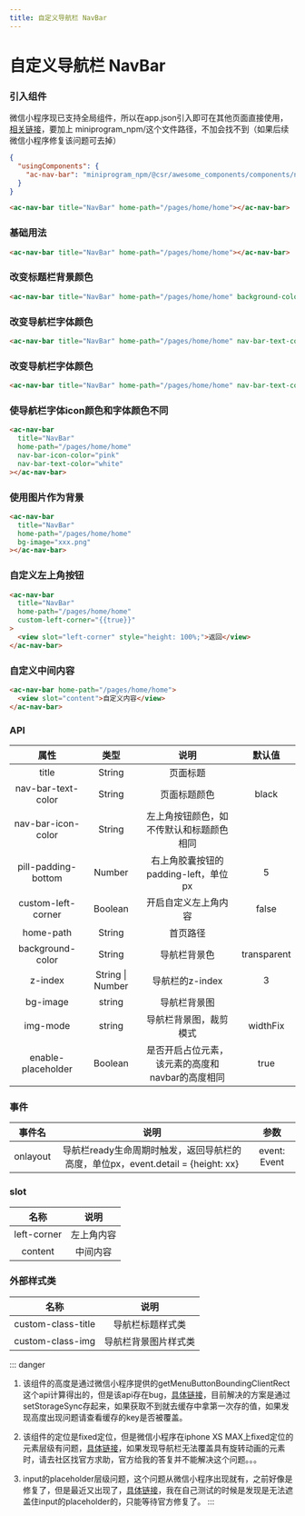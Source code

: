 ```yaml
---
title: 自定义导航栏 NavBar
---
```


# 自定义导航栏 NavBar
### 引入组件

微信小程序现已支持全局组件，所以在app.json引入即可在其他页面直接使用，[相关链接](https://developers.weixin.qq.com/miniprogram/dev/reference/configuration/app.html)，要加上
miniprogram_npm/这个文件路径，不加会找不到（如果后续微信小程序修复该问题可去掉）
```json
{
  "usingComponents": {
    "ac-nav-bar": "miniprogram_npm/@csr/awesome_components/components/nav-bar/nav-bar"
  }
}
```

```html
<ac-nav-bar title="NavBar" home-path="/pages/home/home"></ac-nav-bar>
```

### 基础用法

```html
<ac-nav-bar title="NavBar" home-path="/pages/home/home"></ac-nav-bar>
```

### 改变标题栏背景颜色
```html
<ac-nav-bar title="NavBar" home-path="/pages/home/home" background-color="red"></ac-nav-bar>
```

### 改变导航栏字体颜色
```html
<ac-nav-bar title="NavBar" home-path="/pages/home/home" nav-bar-text-color="white"></ac-nav-bar>
```

### 改变导航栏字体颜色
```html
<ac-nav-bar title="NavBar" home-path="/pages/home/home" nav-bar-text-color="white"></ac-nav-bar>
```

### 使导航栏字体icon颜色和字体颜色不同
```html
<ac-nav-bar
  title="NavBar"
  home-path="/pages/home/home"
  nav-bar-icon-color="pink"
  nav-bar-text-color="white"
></ac-nav-bar>
```

### 使用图片作为背景

```html
<ac-nav-bar
  title="NavBar"
  home-path="/pages/home/home"
  bg-image="xxx.png"
></ac-nav-bar>
```

### 自定义左上角按钮

```html
<ac-nav-bar
  title="NavBar"
  home-path="/pages/home/home"
  custom-left-corner="{{true}}"
>
  <view slot="left-corner" style="height: 100%;">返回</view>
</ac-nav-bar>
```

### 自定义中间内容

```html
<ac-nav-bar home-path="/pages/home/home">
  <view slot="content">自定义内容</view>
</ac-nav-bar>
```

### API
| 属性 | 类型 | 说明 | 默认值 |
| :---: | :----: | :----: | :----: |
| title | String | 页面标题 | 
| nav-bar-text-color | String | 页面标题颜色 | black
| nav-bar-icon-color | String | 左上角按钮颜色，如不传默认和标题颜色相同 |
| pill-padding-bottom | Number | 右上角胶囊按钮的padding-left，单位px | 5
| custom-left-corner | Boolean | 开启自定义左上角内容 | false
| home-path | String | 首页路径 | 
| background-color | String | 导航栏背景色 | transparent
| z-index | String \| Number | 导航栏的z-index | 3
| bg-image | string | 导航栏背景图 | 
| img-mode | string | 导航栏背景图，裁剪模式 | widthFix
| enable-placeholder | Boolean | 是否开启占位元素，该元素的高度和navbar的高度相同 | true


### 事件
| 事件名  | 说明 | 参数 |
| :---: | :----: | :----: |
| onlayout | 导航栏ready生命周期时触发，返回导航栏的高度，单位px，event.detail = {height: xx} | event: Event


### slot

| 名称 | 说明 |
| :---: | :----: |
| left-corner | 左上角内容 |
| content | 中间内容 |

### 外部样式类

| 名称 | 说明 |
| :---: | :----: |
| custom-class-title | 导航栏标题样式类 | 
| custom-class-img | 导航栏背景图片样式类 | 

::: danger
1. 该组件的高度是通过微信小程序提供的getMenuButtonBoundingClientRect这个api计算得出的，但是该api存在bug，[具体链接](https://developers.weixin.qq.com/community/develop/doc/000aa2ed070a681ca1583206a50800)，目前解决的方案是通过setStorageSync存起来，如果获取不到就去缓存中拿第一次存的值，如果发现高度出现问题请查看缓存的key是否被覆盖。

2. 该组件的定位是fixed定位，但是微信小程序在iphone XS MAX上fixed定位的元素层级有问题，[具体链接](https://developers.weixin.qq.com/community/develop/doc/000c8ee59a84d8d7d8883485359c00)，如果发现导航栏无法覆盖具有旋转动画的元素时，请去社区找官方求助，官方给我的答复并不能解决这个问题。。。

3. input的placeholder层级问题，这个问题从微信小程序出现就有，之前好像是修复了，但是最近又出现了，[具体链接](https://developers.weixin.qq.com/community/develop/doc/0000e6fa1f4d70e32158c55b45b400?highLine=input%2520placeholder)，我在自己测试的时候是发现是无法遮盖住input的placeholder的，只能等待官方修复了。
:::